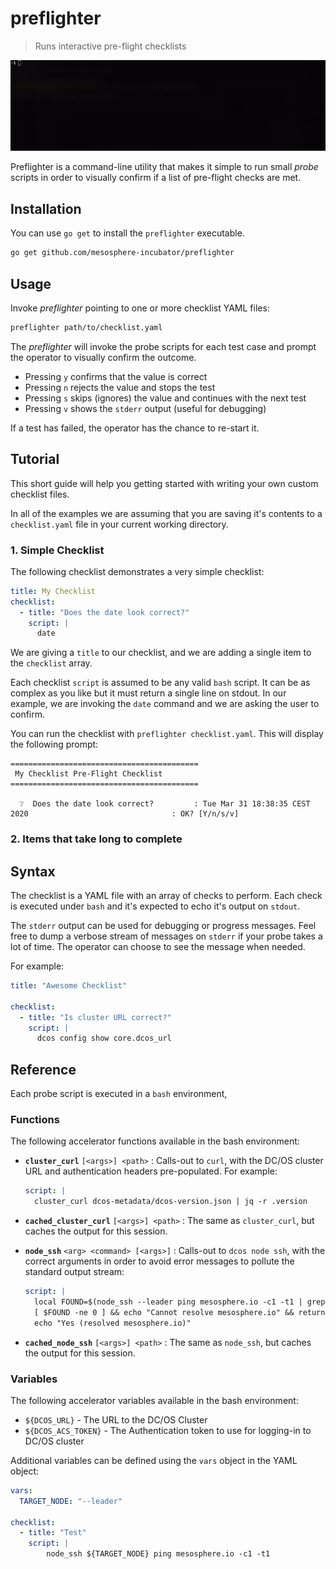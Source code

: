 # preflighter
> Runs interactive pre-flight checklists

![example](docs/preflighter.gif)

Preflighter is a command-line utility that makes it simple to run small _probe_ scripts in order to visually confirm if a list of pre-flight checks are met.

## Installation

You can use `go get` to install the `preflighter` executable.

```sh
go get github.com/mesosphere-incubator/preflighter
```

## Usage

Invoke _preflighter_ pointing to one or more checklist YAML files:

```sh
preflighter path/to/checklist.yaml
```

The _preflighter_ will invoke the probe scripts for each test case and prompt the operator to visually confirm the outcome.

* Pressing `y` confirms that the value is correct
* Pressing `n` rejects the value and stops the test
* Pressing `s` skips (ignores) the value and continues with the next test
* Pressing `v` shows the `stderr` output (useful for debugging)

If a test has failed, the operator has the chance to re-start it.

## Tutorial

This short guide will help you getting started with writing your own custom checklist files. 

In all of the examples we are assuming that you are saving it's contents to a `checklist.yaml` file in your current working directory.


### 1. Simple Checklist

The following checklist demonstrates a very simple checklist:

```yaml
title: My Checklist
checklist:
  - title: "Does the date look correct?"
    script: |
      date
```

We are giving a `title` to our checklist, and we are adding a single item to the `checklist` array.

Each checklist `script` is assumed to be any valid `bash` script. It can be as complex as you like but it must return a single line on stdout. In our example, we are invoking the `date` command and we are asking the user to confirm.

You can run the checklist with `preflighter checklist.yaml`. This will display the following prompt:

```
==========================================
 My Checklist Pre-Flight Checklist
==========================================

  ❔  Does the date look correct?         : Tue Mar 31 18:38:35 CEST 2020                                : OK? [Y/n/s/v]
```


### 2. Items that take long to complete



## Syntax

The checklist is a YAML file with an array of checks to perform. Each check is executed under `bash` and it's expected to echo it's output on `stdout`.

The `stderr` output can be used for debugging or progress messages. Feel free to dump a verbose stream of messages on `stderr` if your probe takes a lot of time. The operator can choose to see the message when needed.

For example:

```yaml
title: "Awesome Checklist"

checklist:
  - title: "Is cluster URL correct?"
    script: |
      dcos config show core.dcos_url
```

## Reference

Each probe script is executed in a `bash` environment, 

### Functions

The following accelerator functions available in the bash environment:

* **`cluster_curl`** `[<args>] <path>` : Calls-out to `curl`, with the DC/OS cluster URL and authentication headers pre-populated. For example:
    ```yaml
    script: |
      cluster_curl dcos-metadata/dcos-version.json | jq -r .version
    ```

* **`cached_cluster_curl`** `[<args>] <path>` : The same as `cluster_curl`, but caches the output for this session. 

* **`node_ssh`** `<arg> <command> [<args>]` : Calls-out to `dcos node ssh`, with the correct arguments in order to avoid error messages to pollute the standard output stream:
    ```yaml
    script: |
      local FOUND=$(node_ssh --leader ping mesosphere.io -c1 -t1 | grep -c 'not known')
      [ $FOUND -ne 0 ] && echo "Cannot resolve mesosphere.io" && return 1
      echo "Yes (resolved mesosphere.io)"
    ```

* **`cached_node_ssh`** `[<args>] <path>` : The same as `node_ssh`, but caches the output for this session.

### Variables

The following accelerator variables available in the bash environment:

* `${DCOS_URL}` - The URL to the DC/OS Cluster
* `${DCOS_ACS_TOKEN}` - The Authentication token to use for logging-in to DC/OS cluster

Additional variables can be defined using the `vars` object in the YAML object:

```yaml
vars:
  TARGET_NODE: "--leader"

checklist:
  - title: "Test"
    script: |
        node_ssh ${TARGET_NODE} ping mesosphere.io -c1 -t1
```

